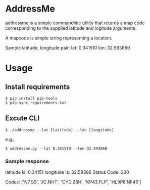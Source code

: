 # AddressMe
addressme is a simple commandline utility that returns a map code
corresponding to the supplied latitude and logitude arguments.

A mapcode is simple string representing a location.

Sample latitude, longitude pair:
lat:  0.341510
lon: 32.593860

# Usage

## Install requirements

    $ pip install pip-tools
    $ pip-sync requirements.txt

## Excute CLI

    $ ./addressme --lat [latitude] --lon [longitude]

e.g.;

    $ addressme.py --lat 0.341510 --lon 32.593860

### Sample response
latitude is: 0.34151
longitude is: 32.59386
Status Code: 200

Codes: ['N7.GS', 'JC.NHT', 'CYD.Z8H', 'KP43.FLP', 'HL9P6.NF45']
